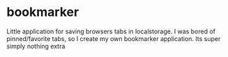 # bookmarker

Little application for saving browsers tabs in localstorage. I was bored of pinned/favorite tabs, so I create my own bookmarker application. 
Its super simply nothing extra
